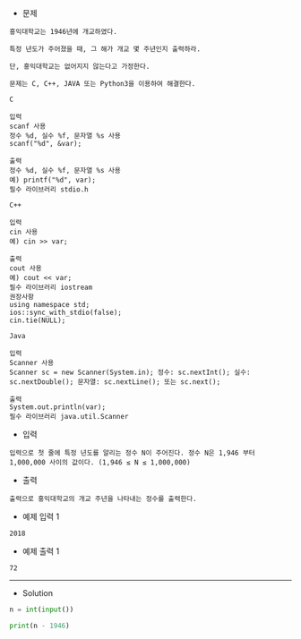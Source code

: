 - 문제

```
홍익대학교는 1946년에 개교하였다.

특정 년도가 주어졌을 때, 그 해가 개교 몇 주년인지 출력하라.

단, 홍익대학교는 없어지지 않는다고 가정한다.

문제는 C, C++, JAVA 또는 Python3을 이용하여 해결한다.
```

```
C

입력
scanf 사용
정수 %d, 실수 %f, 문자열 %s 사용
scanf("%d", &var);

출력
정수 %d, 실수 %f, 문자열 %s 사용
예) printf("%d", var);
필수 라이브러리 stdio.h
```

```
C++

입력
cin 사용
예) cin >> var;

출력
cout 사용
예) cout << var;
필수 라이브러리 iostream
권장사항
using namespace std;
ios::sync_with_stdio(false);
cin.tie(NULL);
```

```
Java

입력
Scanner 사용
Scanner sc = new Scanner(System.in); 정수: sc.nextInt(); 실수: sc.nextDouble(); 문자열: sc.nextLine(); 또는 sc.next();

출력
System.out.println(var);
필수 라이브러리 java.util.Scanner
```


- 입력

```
입력으로 첫 줄에 특정 년도를 알리는 정수 N이 주어진다. 정수 N은 1,946 부터 1,000,000 사이의 값이다. (1,946 ≤ N ≤ 1,000,000)
```

- 출력

```
출력으로 홍익대학교의 개교 주년을 나타내는 정수를 출력한다.
```

- 예제 입력 1 

```
2018
```

- 예제 출력 1 

```
72
```

---

- Solution

```py
n = int(input())

print(n - 1946)
```
